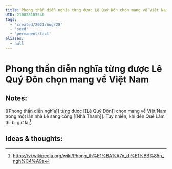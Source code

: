 ```yaml
---
title: Phong thần diễn nghĩa từng được Lê Quý Đôn chọn mang về Việt Nam
UID: 210828103540
tags:
  - 'created/2021/Aug/28'
  - 'seed'
  - 'permanent/fact'
aliases:
  - null
---
```

# Phong thần diễn nghĩa từng được Lê Quý Đôn chọn mang về Việt Nam

## Notes:
[[Phong thần diễn nghĩa]] từng được [[Lê Quý Đôn]] chọn mang về Việt Nam trong một lần nhà Lê sang cống [[Nhà Thanh]]. Tuy nhiên, khi đến Quế Lâm thì bị giữ lại[^1].

## Ideas & thoughts:
[^1]: https://vi.wikipedia.org/wiki/Phong_th%E1%BA%A7n_di%E1%BB%85n_ngh%C4%A9a